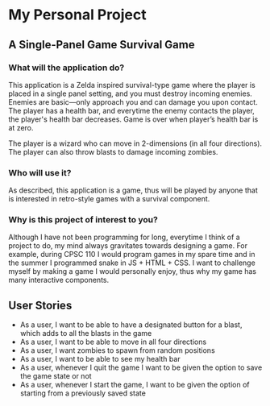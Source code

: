 # My Personal Project

## A Single-Panel Game Survival Game

### What will the application do?
This application is a Zelda inspired survival-type game where the player is placed in a single panel setting, 
and you must destroy incoming enemies. Enemies are basic—only approach you and can damage you upon contact.
The player has a health bar, and everytime the enemy contacts the player, the player's health bar decreases.
Game is over when player’s health bar is at zero.

The player is a wizard who can move in 2-dimensions (in all four directions). The player can also throw blasts to 
damage incoming zombies.

### Who will use it?
As described, this application is a game, thus will be played by anyone that is interested in retro-style games
with a survival component.

### Why is this project of interest to you?
Although I have not been programming for long, everytime I think of a project to do, my mind always gravitates towards 
designing a game. For example, during CPSC 110 I would program games in my spare time and in the summer I programmed 
snake in JS + HTML + CSS. I want to challenge myself by making a game I would personally enjoy, thus why my game has 
many interactive components.

## User Stories

- As a user, I want to be able to have a designated button for a blast, which adds to all the blasts in the game
- As a user, I want to be able to move in all four directions
- As a user, I want zombies to spawn from random positions
- As a user, I want to be able to see my health bar
- As a user, whenever I quit the game I want to be given the option to save the game state or not
- As a user, whenever I start the game, I want to be given the option of starting from a previously saved state